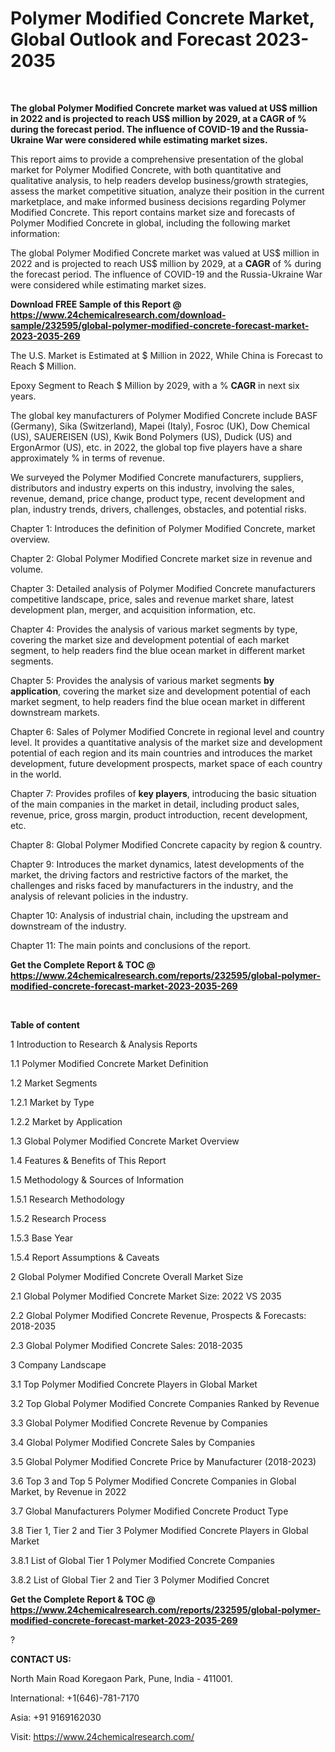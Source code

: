 <h1>Polymer Modified Concrete Market, Global Outlook and Forecast 2023-2035</h1><br/><p><strong>The global Polymer Modified Concrete market was valued at US$ million in 2022 and is projected to reach US$ million by 2029, at a <strong>CAGR</strong> of % during the forecast period. The influence of COVID-19 and the Russia-Ukraine War were considered while estimating market sizes.</strong></p>
 
 
 
 <p>This report aims to provide a comprehensive presentation of the global market for Polymer Modified Concrete, with both quantitative and qualitative analysis, to help readers develop business/growth strategies, assess the market competitive situation, analyze their position in the current marketplace, and make informed business decisions regarding Polymer Modified Concrete. This report contains market size and forecasts of Polymer Modified Concrete in global, including the following market information:</p>
 
 
 
 <p>The global Polymer Modified Concrete market was valued at US$ million in 2022 and is projected to reach US$ million by 2029, at a <strong>CAGR</strong> of % during the forecast period. The influence of COVID-19 and the Russia-Ukraine War were considered while estimating market sizes.</p>
 
 
 
 <div><b>Download FREE Sample of this Report @ <a href="https://www.24chemicalresearch.com/download-sample/232595/global-polymer-modified-concrete-forecast-market-2023-2035-269">https://www.24chemicalresearch.com/download-sample/232595/global-polymer-modified-concrete-forecast-market-2023-2035-269</a></b></div>
 
 
 
 <p>The U.S. Market is Estimated at $ Million in 2022, While China is Forecast to Reach $ Million.</p>
 
 
 
 <p>Epoxy Segment to Reach $ Million by 2029, with a % <strong>CAGR</strong> in next six years.</p>
 
 
 
 <p>The global key manufacturers of Polymer Modified Concrete include BASF (Germany), Sika (Switzerland), Mapei (Italy), Fosroc (UK), Dow Chemical (US), SAUEREISEN (US), Kwik Bond Polymers (US), Dudick (US) and ErgonArmor (US), etc. in 2022, the global top five players have a share approximately % in terms of revenue.</p>
 
 
 
 <p>We surveyed the Polymer Modified Concrete manufacturers, suppliers, distributors and industry experts on this industry, involving the sales, revenue, demand, price change, product type, recent development and plan, industry trends, drivers, challenges, obstacles, and potential risks.</p>
 
 
 
 <p>Chapter 1: Introduces the definition of Polymer Modified Concrete, market overview.</p>
 
 
 
 <p>Chapter 2: Global Polymer Modified Concrete market size in revenue and volume.</p>
 
 
 
 <p>Chapter 3: Detailed analysis of Polymer Modified Concrete manufacturers competitive landscape, price, sales and revenue market share, latest development plan, merger, and acquisition information, etc.</p>
 
 
 
 <p>Chapter 4: Provides the analysis of various market segments by type, covering the market size and development potential of each market segment, to help readers find the blue ocean market in different market segments.</p>
 
 
 
 <p>Chapter 5: Provides the analysis of various market segments <strong>by application</strong>, covering the market size and development potential of each market segment, to help readers find the blue ocean market in different downstream markets.</p>
 
 
 
 <p>Chapter 6: Sales of Polymer Modified Concrete in regional level and country level. It provides a quantitative analysis of the market size and development potential of each region and its main countries and introduces the market development, future development prospects, market space of each country in the world.</p>
 
 
 
 <p>Chapter 7: Provides profiles of <strong>key players</strong>, introducing the basic situation of the main companies in the market in detail, including product sales, revenue, price, gross margin, product introduction, recent development, etc.</p>
 
 
 
 <p>Chapter 8: Global Polymer Modified Concrete capacity by region & country.</p>
 
 
 
 <p>Chapter 9: Introduces the market dynamics, latest developments of the market, the driving factors and restrictive factors of the market, the challenges and risks faced by manufacturers in the industry, and the analysis of relevant policies in the industry.</p>
 
 
 
 <p>Chapter 10: Analysis of industrial chain, including the upstream and downstream of the industry.</p>
 
 
 
 <p>Chapter 11: The main points and conclusions of the report.</p>
 
 
 
 <div><b>Get the Complete Report & TOC @ <a href="https://www.24chemicalresearch.com/reports/232595/global-polymer-modified-concrete-forecast-market-2023-2035-269">https://www.24chemicalresearch.com/reports/232595/global-polymer-modified-concrete-forecast-market-2023-2035-269</a></b></div>
 
 
 
 <p><br />
 
 <b>Table of content</b></p>
 
 
 
 <p>1 Introduction to Research & Analysis Reports<br />
 
 1.1 Polymer Modified Concrete Market Definition<br />
 
 1.2 Market Segments<br />
 
 1.2.1 Market by Type<br />
 
 1.2.2 Market by Application<br />
 
 1.3 Global Polymer Modified Concrete Market Overview<br />
 
 1.4 Features & Benefits of This Report<br />
 
 1.5 Methodology & Sources of Information<br />
 
 1.5.1 Research Methodology<br />
 
 1.5.2 Research Process<br />
 
 1.5.3 Base Year<br />
 
 1.5.4 Report Assumptions & Caveats<br />
 
 2 Global Polymer Modified Concrete Overall Market Size<br />
 
 2.1 Global Polymer Modified Concrete Market Size: 2022 VS 2035<br />
 
 2.2 Global Polymer Modified Concrete Revenue, Prospects & Forecasts: 2018-2035<br />
 
 2.3 Global Polymer Modified Concrete Sales: 2018-2035<br />
 
 3 Company Landscape<br />
 
 3.1 Top Polymer Modified Concrete Players in Global Market<br />
 
 3.2 Top Global Polymer Modified Concrete Companies Ranked by Revenue<br />
 
 3.3 Global Polymer Modified Concrete Revenue by Companies<br />
 
 3.4 Global Polymer Modified Concrete Sales by Companies<br />
 
 3.5 Global Polymer Modified Concrete Price by Manufacturer (2018-2023)<br />
 
 3.6 Top 3 and Top 5 Polymer Modified Concrete Companies in Global Market, by Revenue in 2022<br />
 
 3.7 Global Manufacturers Polymer Modified Concrete Product Type<br />
 
 3.8 Tier 1, Tier 2 and Tier 3 Polymer Modified Concrete Players in Global Market<br />
 
 3.8.1 List of Global Tier 1 Polymer Modified Concrete Companies<br />
 
 3.8.2 List of Global Tier 2 and Tier 3 Polymer Modified Concret</p>
 
 
 
 <div><b>Get the Complete Report & TOC @ <a href="https://www.24chemicalresearch.com/reports/232595/global-polymer-modified-concrete-forecast-market-2023-2035-269">https://www.24chemicalresearch.com/reports/232595/global-polymer-modified-concrete-forecast-market-2023-2035-269</a></b></div>
 
 
 
 <p>? </p>
 
 
 
 <p><b>CONTACT US:</b><br />
 
 North Main Road Koregaon Park, Pune, India - 411001.<br />
 
 International: +1(646)-781-7170<br />
 
 Asia: +91 9169162030<br />
 
 Visit: <a href="https://www.24chemicalresearch.com/">https://www.24chemicalresearch.com/</a></p>
